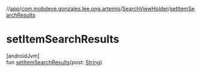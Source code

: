 //[app](../../../index.md)/[com.mobdeve.gonzales.lee.ong.artemis](../index.md)/[SearchViewHolder](index.md)/[setItemSearchResults](set-item-search-results.md)

# setItemSearchResults

[androidJvm]\
fun [setItemSearchResults](set-item-search-results.md)(post: [String](https://kotlinlang.org/api/latest/jvm/stdlib/kotlin/-string/index.html))
